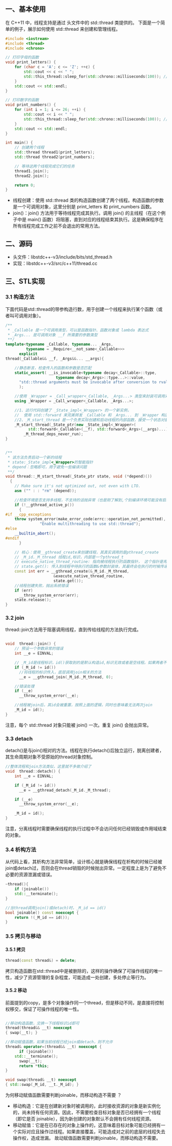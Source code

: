 ## 一、基本使用
在 C++11 中，线程支持是通过 <thread> 头文件中的 std::thread 类提供的。
下面是一个简单的例子，展示如何使用 std::thread 来创建和管理线程。
```cpp
#include <iostream>
#include <thread>
#include <chrono>

// 打印字母的函数
void print_letters() {
    for (char c = 'A'; c <= 'Z'; ++c) {
        std::cout << c << " ";
        std::this_thread::sleep_for(std::chrono::milliseconds(100)); // 稍微延时以便于观察输出
    }
    std::cout << std::endl;
}

// 打印数字的函数
void print_numbers() {
    for (int i = 1; i <= 26; ++i) {
        std::cout << i << " ";
        std::this_thread::sleep_for(std::chrono::milliseconds(100)); // 稍微延时以便于观察输出
    }
    std::cout << std::endl;
}

int main() {
    // 创建两个线程
    std::thread thread1(print_letters);
    std::thread thread2(print_numbers);

    // 等待这两个线程完成它们的任务
    thread1.join();
    thread2.join();

    return 0;
}

```

- 线程创建：使用 std::thread 类的构造函数创建了两个线程。构造函数的参数是一个可调用对象，这里分别是 print_letters 和 print_numbers 函数。
- join()：join() 方法用于等待线程完成其执行。调用 join() 的主线程（在这个例子中是 main() 函数）将阻塞，直到对应的线程结束其执行。这是确保程序在所有线程完成工作之前不会退出的常用方法。

## 二、源码

- 头文件：libstdc++-v3/include/bits/std_thread.h
- 实现：libstdc++-v3/src/c++11/thread.cc

## 三、STL实现
### 3.1 构造方法
下面代码是std::thread的带参构造行数，用于创建一个线程来执行某个函数（或者叫可调用对象）。
```cpp
/**
 * _Callable 是一个可调用类型，可以是函数指针、函数对象或 lambda 表达式
 * _Args... 是可调用对象 __f 所需要的参数类型
 **/
template<typename _Callable, typename... _Args,
	     typename = _Require<__not_same<_Callable>>>
      explicit
thread(_Callable&& __f, _Args&&... __args){

    //静态断言，检查传入的函数和参数是否匹配
	static_assert( __is_invocable<typename decay<_Callable>::type,
				      typename decay<_Args>::type...>::value,
	  "std::thread arguments must be invocable after conversion to rvalues"
	  );

    //使用 _Wrapper = _Call_wrapper<_Callable, _Args...> 类型来封装可调用对象和它的参数
	using _Wrapper = _Call_wrapper<_Callable, _Args...>;

    //1、这行代码创建了 _State_impl<_Wrapper> 的一个新实例，
    //  使用 std::forward 来完美转发 _Callable 和 _Args... 到 _Wrapper 构造函数中，这样可以避免不必要的复制
    //2、_M_start_thread 是一个负责实际创建和启动线程的内部函数，接受一个状态对象（在这里是 _State_ptr 智能指针，指向 _State_impl<_Wrapper>）和一些关于线程启动行为的额外参数
	_M_start_thread(_State_ptr(new _State_impl<_Wrapper>(
	      std::forward<_Callable>(__f), std::forward<_Args>(__args)...)),
	    _M_thread_deps_never_run);
}


/**
 * 该方法负责启动一个新的线程
 * state:_State_impl<_Wrapper>的智能指针
 * depend：忽略即可，用于避免一些编译问题
 **/
void thread::_M_start_thread(_State_ptr state, void (*depend)())
  {
    // Make sure it's not optimized out, not even with LTO.
    asm ("" : : "rm" (depend));

    //检查环境是否支持多线程，不支持的话抛异常（也是刚了解到,个别编译环境可能没有启动线程支持 - -#）
    if (!__gthread_active_p())
      {
#if __cpp_exceptions
	throw system_error(make_error_code(errc::operation_not_permitted),
			   "Enable multithreading to use std::thread");
#else
	__builtin_abort();
#endif
      }

    // 核心：使用__gthread_create来创建线程，其真实调用的是pthread_create 
    // _M_id._M_thread 线程id,标识，内部是一个pthread_t
    // execute_native_thread_routine: 指向被线程执行的函数指针， 这个指针是用于传递给pthread_create执行，pthread_create在执行的时候会将我们传入待执行的函数指针&参数传递给它。
    // state.get(): 传入到线程中待执行的函数&参数封装体，其最终会在执行的时候传递给execute_native_thread_routine，由其负责执行
    const int err = __gthread_create(&_M_id._M_thread,
				     &execute_native_thread_routine,
				     state.get());
    //线程创建失败，抛出系统错误
    if (err)
      __throw_system_error(err);
    state.release();
}

```

### 3.2 join

thread::join方法用于阻塞调用线程，直到传给线程的方法执行完成。

```cpp

void  thread::join() {
    // 预设一个参数异常的错误
    int __e = EINVAL;

    // _M_id是线程标识，id()获取到的是默认构造id,标识无效或者是空线程。如果两者不相等，说明此线程是一个活跃可进行join的线程。
    if (_M_id != id())
      //将线程的标识传入，底层调用join相关的方法
      __e = __gthread_join(_M_id._M_thread, 0);

    //错误处理
    if (__e)
      __throw_system_error(__e);

    //线程被join后，其id会被重置，按照上面的逻辑，同时也意味着无法两次join
    _M_id = id();
}
```
注意，每个 std::thread 对象只能被 join() 一次。重复 join() 会抛出异常。

### 3.3 detach
detach()是与join()相对的方法。线程在执行detach()后独立运行，脱离创建者，其生命周期对象不受原始的thread对象控制。
```cpp
//整体流程和join方法类似，这里就不多做介绍了
void  thread::detach() {
    int __e = EINVAL;

    if (_M_id != id())
      __e = __gthread_detach(_M_id._M_thread);

    if (__e)
      __throw_system_error(__e);

    _M_id = id();
}
```
注意，分离线程时需要确保线程的执行过程中不会访问任何已经销毁或作用域结束的对象。
### 3.4 析构方法
从代码上看，其析构方法非常简单，设计核心就是确保线程在析构的时候已经被join或detach过，否则会在thread销毁的时候抛出异常。一定程度上是为了避免不必要的资源泄漏或错误。
```cpp
~thread(){
    if (joinable())
	std::__terminate();
}

//当thread调用join()或detach)时，_M_id == id()
bool joinable() const noexcept { 
    return !(_M_id == id()); 
}
```
### 3.5 拷贝与移动

#### 3.5.1 拷贝
```cpp
thread(const thread&) = delete;
```
拷贝构造函数在std::thread中是被删除的，这样的操作确保了可操作线程的唯一性，减少了资源管理的复杂程度，可能造成一处创建，多处停止等行为。


#### 3.5.2 移动
前面提到的copy，是多个对象操作同一个thread，但是移动不同，是直接将控制权移交，保证了可操作线程的唯一性。
```cpp

//移动构造函数，交换一下线程标识id即可
thread(thread&& __t) noexcept
{ swap(__t); }

//移动赋值函数，如果当前线程已经join或detach，则不允许
thread& operator=(thread&& __t) noexcept {
      if (joinable())
	std::__terminate();
      swap(__t);
      return *this;
}

void swap(thread& __t) noexcept
{ std::swap(_M_id, __t._M_id); }
```

为何移动赋值函数需要判断joinable，而移动构造不需要 ？ 
- 移动构造：它是在创建新对象时被调用的，此时接收资源的对象是新实例化的，尚未持有任何资源。因此，不需要检查目标对象是否已经拥有一个线程（即它是否 joinable），因为新创建的对象默认不会拥有任何线程资源。
- 移动赋值：它是在已存在的对象上操作的，这意味着目标对象可能已经拥有一个实际对应且操作过线程。如果直接覆盖，可能造成对之前的底层的线程失去操作权，造成泄漏。
故动赋值函数需要判断joinable，而移动构造不需要。